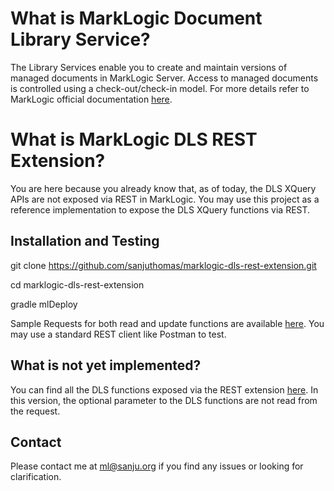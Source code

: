 # What is MarkLogic Document Library Service?

The Library Services enable you to create and maintain versions of managed documents in MarkLogic Server. Access to managed documents is controlled using a check-out/check-in model. For more details refer to MarkLogic official documentation [here](https://docs.marklogic.com/guide/app-dev/dls).

# What is MarkLogic DLS REST Extension?

You are here because you already know that, as of today, the DLS XQuery APIs are not exposed via REST in MarkLogic. You may use this project as a reference implementation to expose the DLS XQuery functions via REST.

## Installation and Testing

git clone https://github.com/sanjuthomas/marklogic-dls-rest-extension.git

cd marklogic-dls-rest-extension

gradle mlDeploy

Sample Requests for both read and update functions are available [here](https://github.com/sanjuthomas/marklogic-dls-rest-extension/tree/master/src/sample-requests). You may use a standard REST client like Postman to test.

## What is not yet implemented?
You can find all the DLS functions exposed via the REST extension [here](https://github.com/sanjuthomas/marklogic-dls-rest-extension/blob/master/src/main/ml-modules/lib/dls-function-conf.sjs). In this version, the optional parameter to the DLS functions are not read from the request.

## Contact
Please contact me at ml@sanju.org if you find any issues or looking for clarification.
